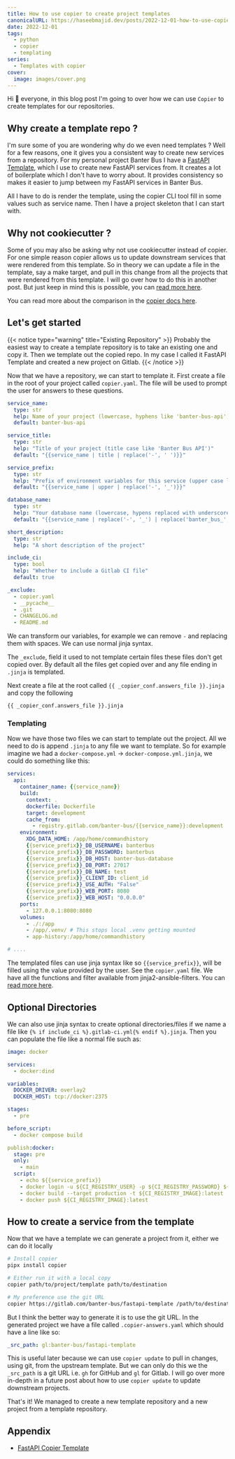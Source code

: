 ```yaml
---
title: How to use copier to create project templates
canonicalURL: https://haseebmajid.dev/posts/2022-12-01-how-to-use-copier-to-create-project-templates/
date: 2022-12-01
tags:
  - python
  - copier
  - templating
series:
  - Templates with copier
cover:
  image: images/cover.png
---
```


Hi :wave: everyone, in this blog post I'm going to over how we can use `Copier` to create templates for our repositories.

## Why create a template repo ?

I'm sure some of you are wondering why do we even need templates ? Well for a few reasons, one it gives you a consistent way to create
new services from a repository. For my personal project Banter Bus I have a [FastAPI Template](https://gitlab.com/banter-bus/fastapi-template),
which I use to create new FastAPI services from. It creates a lot of boilerplate which I don't have to worry about. It provides consistency
so makes it easier to jump between my FastAPI services in Banter Bus.

All I have to do is render the template, using the copier CLI tool fill in some values such as service name. Then I have a project
skeleton that I can start with.

## Why not cookiecutter ?

Some of you may also be asking why not use cookiecutter instead of copier. For one simple reason copier allows us to update
downstream services that were rendered from this template. So in theory we can update a file in the template, say a make target,
and pull in this change from all the projects that were rendered from this template. I will go over how to do this in another post.
But just keep in mind this is possible, you can [read more here](https://copier.readthedocs.io/en/stable/updating/).

You can read more about the comparison in the [copier docs here](https://copier.readthedocs.io/en/stable/comparisons/).

## Let's get started

{{< notice type="warning" title="Existing Repository" >}}
Probably the easiest way to create a template repository is to take an existing one and copy it.
Then we template out the copied repo. In my case I called it FastAPI Template and created a new
project on Gitlab.
{{< /notice >}}

Now that we have a repository, we can start to template it.
First create a file in the root of your project called `copier.yaml`. The file will be used to prompt the user for answers to these questions.

```yaml
service_name:
  type: str
  help: Name of your project (lowercase, hyphens like 'banter-bus-api')
  default: banter-bus-api

service_title:
  type: str
  help: "Title of your project (title case like 'Banter Bus API')"
  default: "{{service_name | title | replace('-', ' ')}}"

service_prefix:
  type: str
  help: "Prefix of environment variables for this service (upper case like 'BANTER_BUS_API')"
  default: "{{service_name | upper | replace('-', '_')}}"

database_name:
  type: str
  help: "Your database name (lowercase, hypens replaced with underscore and no banter-bus like 'api')"
  default: "{{service_name | replace('-', '_') | replace('banter_bus_', '')}}"

short_description:
  type: str
  help: "A short description of the project"

include_ci:
  type: bool
  help: "Whether to include a Gitlab CI file"
  default: true

_exclude:
  - copier.yaml
  - __pycache__
  - .git
  - CHANGELOG.md
  - README.md
```

We can transform our variables, for example we can remove `-` and replacing them with spaces. We can use normal jinja syntax.

The `_exclude`, field it used to not template certain files these files don't get copied over.
By default all the files get copied over and any file ending in `.jinja` is templated.

Next create a file at the root called `{{ _copier_conf.answers_file }}.jinja` and copy the following

```jinja
{{ _copier_conf.answers_file }}.jinja
```

### Templating

Now we have those two files we can start to template out the project. All we need to do is append `.jinja` to any file we want to template.
So for example imagine we had a `docker-compose.yml` -> `docker-compose.yml.jinja`, we could do something like this:

```yaml
services:
  api:
    container_name: {{service_name}}
    build:
      context: .
      dockerfile: Dockerfile
      target: development
      cache_from:
        - registry.gitlab.com/banter-bus/{{service_name}}:development
    environment:
      XDG_DATA_HOME: /app/home/commandhistory
      {{service_prefix}}_DB_USERNAME: banterbus
      {{service_prefix}}_DB_PASSWORD: banterbus
      {{service_prefix}}_DB_HOST: banter-bus-database
      {{service_prefix}}_DB_PORT: 27017
      {{service_prefix}}_DB_NAME: test
      {{service_prefix}}_CLIENT_ID: client_id
      {{service_prefix}}_USE_AUTH: "False"
      {{service_prefix}}_WEB_PORT: 8080
      {{service_prefix}}_WEB_HOST: "0.0.0.0"
    ports:
      - 127.0.0.1:8080:8080
    volumes:
      - ./:/app
      - /app/.venv/ # This stops local .venv getting mounted
      - app-history:/app/home/commandhistory

# ....
```

The templated files can use jinja syntax like so `{{service_prefix}}`, will be filled using the value provided by the user.
See the `copier.yaml` file. We have all the functions and filter available from jinja2-ansible-filters. You can [read more here](https://copier.readthedocs.io/en/stable/creating/#template-helpers).


## Optional Directories

We can also use jinja syntax to create optional directories/files if we name a file like `{% if include_ci %}.gitlab-ci.yml{% endif %}.jinja`.
Then you can populate the file like a normal file such as:

```yaml
image: docker

services:
  - docker:dind

variables:
  DOCKER_DRIVER: overlay2
  DOCKER_HOST: tcp://docker:2375

stages:
  - pre

before_script:
  - docker compose build

publish:docker:
  stage: pre
  only:
    - main
  script:
    - echo ${{service_prefix}}
    - docker login -u ${CI_REGISTRY_USER} -p ${CI_REGISTRY_PASSWORD} ${CI_REGISTRY}
    - docker build --target production -t ${CI_REGISTRY_IMAGE}:latest .
    - docker push ${CI_REGISTRY_IMAGE}:latest
```

## How to create a service from the template

Now that we have a template we can generate a project from it, either we can do it locally

```bash
# Install copier
pipx install copier

# Either run it with a local copy
copier path/to/project/template path/to/destination

# My preference use the git URL
copier https://gitlab.com/banter-bus/fastapi-template /path/to/destination
```

But I think the better way to generate it is to use the git URL. In the generated project we have a file
called `.copier-answers.yaml` which should have a line like so:

```yml
_src_path: gl:banter-bus/fastapi-template
```

This is useful later because we can use `copier update` to pull in changes, using git, from the upstream template.
But we can only do this we the `_src_path` is a git URL i.e. `gh` for GitHub and `gl` for Gitlab. I will go over more in-depth
in a future post about how to use `copier update` to update downstream projects.

That's it! We managed to create a new template repository and a new project from a template repository.

## Appendix

- [FastAPI Copier Template](https://gitlab.com/banter-bus/fastapi-template)
